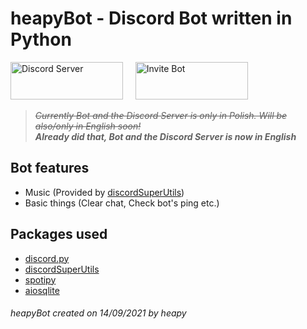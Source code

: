 # heapyBot - Discord Bot written in Python  

<a href="https://dsc.gg/heapybot" target="_blank"><img src="https://i.imgur.com/02nwlzt.png" alt="Discord Server" width="180" height="60"></a> &nbsp; &nbsp; <a href="https://discord.com/api/oauth2/authorize?client_id=887384789483679744&permissions=8&scope=bot" target="_blank"><img src="https://i.imgur.com/loxWfzd.png" alt="Invite Bot" width="180" height="60"></a>  
  
> *~~Currently Bot and the Discord Server is only in Polish. Will be also/only in English soon!~~*  
> ***Already did that, Bot and the Discord Server is now in English***
  
## Bot features  
 - Music (Provided by <a href="https://github.com/discordsuperutils/discord-super-utils">discordSuperUtils</a>)  
 - Basic things (Clear chat, Check bot's ping etc.)  
  
## Packages used  
 - <a href="https://github.com/Rapptz/discord.py">discord.py</a>  
 - <a href="https://github.com/discordsuperutils/discord-super-utils">discordSuperUtils</a>  
 - <a href="https://github.com/plamere/spotipy">spotipy</a>  
 - <a href="https://github.com/omnilib/aiosqlite">aiosqlite</a>  

###### *heapyBot created on 14/09/2021 by heapy*
